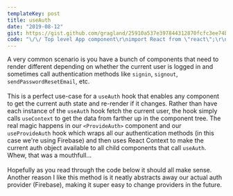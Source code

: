 ```yaml
---
templateKey: post
title: useAuth
date: "2019-08-12"
gist: https://gist.github.com/gragland/25910a537e397844312870fcfc3ee74b
code: "\/\/ Top level App component\r\nimport React from \"react\";\r\nimport { ProvideAuth } from \".\/use-auth.js\";\r\n\r\nfunction App(props) {\r\n  return (\r\n    <ProvideAuth>\r\n      {\/* \r\n        Route components here, depending on how your app is structured.\r\n        If using Next.js this would be \/pages\/_app.js\r\n      *\/}\r\n    <\/ProvideAuth>\r\n  );\r\n}\r\n\r\n\/\/ Any component that wants auth state\r\nimport React from \"react\";\r\nimport { useAuth } from \".\/use-auth.js\";\r\n\r\nfunction Navbar(props) {\r\n  \/\/ Get auth state and re-render anytime it changes\r\n  const auth = useAuth();\r\n\r\n  return (\r\n    <NavbarContainer>\r\n      <Logo \/>\r\n      <Menu>\r\n        <Link to=\"\/about\">About<\/Link>\r\n        <Link to=\"\/contact\">Contact<\/Link>\r\n        {auth.user ? (\r\n          <Fragment>\r\n            <Link to=\"\/account\">Account ({auth.user.email})<\/Link>\r\n            <Button onClick={() => auth.signout()}>Signout<\/Button>\r\n          <\/Fragment>\r\n        ) : (\r\n          <Link to=\"\/signin\">Signin<\/Link>\r\n        )}\r\n      <\/Menu>\r\n    <\/NavbarContainer>\r\n  );\r\n}\r\n\r\n\/\/ Hook (use-auth.js)\r\nimport React, { useState, useEffect, useContext, createContext } from \"react\";\r\nimport * as firebase from \"firebase\/app\";\r\nimport \"firebase\/auth\";\r\n\r\n\/\/ Add your Firebase credentials\r\nfirebase.initializeApp({\r\n  apiKey: \"\",\r\n  authDomain: \"\",\r\n  projectId: \"\",\r\n  appID: \"\"\r\n});\r\n\r\nconst authContext = createContext();\r\n\r\n\/\/ Provider component that wraps your app and makes auth object ...\r\n\/\/ ... available to any child component that calls useAuth().\r\nexport function ProvideAuth({ children }) {\r\n  const auth = useProvideAuth();\r\n  return <authContext.Provider value={auth}>{children}<\/authContext.Provider>;\r\n}\r\n\r\n\/\/ Hook for child components to get the auth object ...\r\n\/\/ ... and re-render when it changes.\r\nexport const useAuth = () => {\r\n  return useContext(authContext);\r\n};\r\n\r\n\/\/ Provider hook that creates auth object and handles state\r\nfunction useProvideAuth() {\r\n  const [user, setUser] = useState(null);\r\n  \r\n  \/\/ Wrap any Firebase methods we want to use making sure ...\r\n  \/\/ ... to save the user to state.\r\n  const signin = (email, password) => {\r\n    return firebase\r\n      .auth()\r\n      .signInWithEmailAndPassword(email, password)\r\n      .then(response => {\r\n        setUser(response.user);\r\n        return response.user;\r\n      });\r\n  };\r\n\r\n  const signup = (email, password) => {\r\n    return firebase\r\n      .auth()\r\n      .createUserWithEmailAndPassword(email, password)\r\n      .then(response => {\r\n        setUser(response.user);\r\n        return response.user;\r\n      });\r\n  };\r\n\r\n  const signout = () => {\r\n    return firebase\r\n      .auth()\r\n      .signOut()\r\n      .then(() => {\r\n        setUser(false);\r\n      });\r\n  };\r\n\r\n  const sendPasswordResetEmail = email => {\r\n    return firebase\r\n      .auth()\r\n      .sendPasswordResetEmail(email)\r\n      .then(() => {\r\n        return true;\r\n      });\r\n  };\r\n\r\n  const confirmPasswordReset = (code, password) => {\r\n    return firebase\r\n      .auth()\r\n      .confirmPasswordReset(code, password)\r\n      .then(() => {\r\n        return true;\r\n      });\r\n  };\r\n\r\n  \/\/ Subscribe to user on mount\r\n  \/\/ Because this sets state in the callback it will cause any ...\r\n  \/\/ ... component that utilizes this hook to re-render with the ...\r\n  \/\/ ... latest auth object.\r\n  useEffect(() => {\r\n    const unsubscribe = firebase.auth().onAuthStateChanged(user => {\r\n      if (user) {\r\n        setUser(user);\r\n      } else {\r\n        setUser(false);\r\n      }\r\n    });\r\n\r\n    \/\/ Cleanup subscription on unmount\r\n    return () => unsubscribe();\r\n  }, []);\r\n  \r\n  \/\/ Return the user object and auth methods\r\n  return {\r\n    user,\r\n    signin,\r\n    signup,\r\n    signout,\r\n    sendPasswordResetEmail,\r\n    confirmPasswordReset\r\n  };\r\n}"
---
```


A very common scenario is you have a bunch of components that need to render different depending on whether the current user is logged in and sometimes call authentication methods like `signin`, `signout`, `sendPasswordResetEmail`, etc.
<br/><br/>
This is a perfect use-case for a `useAuth` hook that enables any component to get the current auth state and re-render if it changes. Rather than have each instance of the `useAuth` hook fetch the current user, the hook simply calls `useContext` to get the data from farther up in the component tree. The real magic happens in our `<ProvideAuth>` component and our `useProvideAuth` hook which wraps all our authentication methods (in this case we're using Firebase) and then uses React Context to make the current auth object available to all child components that call `useAuth`. Whew, that was a mouthfull...
<br/><br/>
Hopefully as you read through the code below it should all make sense. Another reason I like this method is it neatly abstracts away our actual auth provider (Firebase), making it super easy to change providers in the future.
